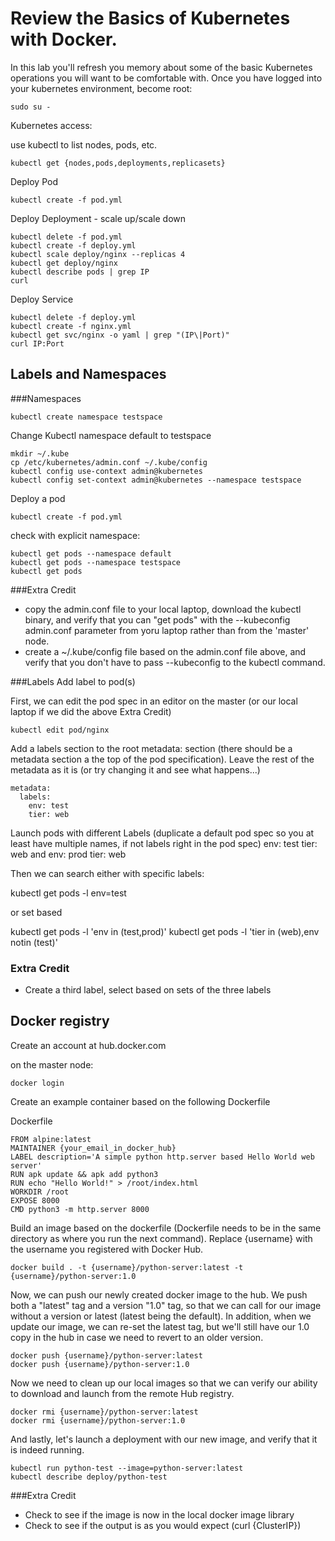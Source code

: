 # Review the Basics of Kubernetes with Docker.
In this lab you'll refresh you memory about some of the basic Kubernetes operations you will want to be comfortable with. Once you have logged into your kubernetes environment, become root:
```
sudo su -
```
Kubernetes access:

use kubectl to list nodes, pods, etc.
```
kubectl get {nodes,pods,deployments,replicasets}
```

Deploy Pod

```
kubectl create -f pod.yml
```
Deploy Deployment - scale up/scale down
```
kubectl delete -f pod.yml
kubectl create -f deploy.yml
kubectl scale deploy/nginx --replicas 4
kubectl get deploy/nginx
kubectl describe pods | grep IP
curl
```
Deploy Service

```
kubectl delete -f deploy.yml
kubectl create -f nginx.yml
kubectl get svc/nginx -o yaml | grep "(IP\|Port)"
curl IP:Port
```

## Labels and Namespaces

###Namespaces

```
kubectl create namespace testspace
```

Change Kubectl namespace default to testspace
```
mkdir ~/.kube
cp /etc/kubernetes/admin.conf ~/.kube/config
kubectl config use-context admin@kubernetes
kubectl config set-context admin@kubernetes --namespace testspace
```

Deploy a pod
```
kubectl create -f pod.yml
```
check with explicit namespace:
```
kubectl get pods --namespace default
kubectl get pods --namespace testspace
kubectl get pods
```
###Extra Credit
- copy the admin.conf file to your local laptop, download the kubectl binary, and verify that you can "get pods" with the --kubeconfig admin.conf parameter from yoru laptop rather than from the 'master' node.
- create a ~/.kube/config file based on the admin.conf file above, and verify that you don't have to pass --kubeconfig to the kubectl command.

###Labels
Add label to pod(s)

First, we can edit the pod spec in an editor on the master (or our local laptop if we did the above Extra Credit)
```
kubectl edit pod/nginx
```

Add a labels section to the root metadata: section (there should be a metadata section a the top of the pod specification).  Leave the rest of the metadata as it is (or try changing it and see what happens...)
```
metadata:
  labels:
    env: test
    tier: web
```

Launch pods with different Labels (duplicate a default pod spec so you at least have multiple names, if not labels right in the pod spec)
  env: test
  tier: web
and
  env: prod
  tier: web


Then we can search either with specific labels:

kubectl get pods -l env=test

or set based

kubectl get pods -l 'env in (test,prod)'
kubectl get pods -l 'tier in (web),env notin (test)'

### Extra Credit
- Create a third label, select based on sets of the three labels

## Docker registry
Create an account at hub.docker.com

on the master node:
```
docker login
```

Create an example container based on the following Dockerfile

Dockerfile
```
FROM alpine:latest
MAINTAINER {your_email_in_docker_hub}
LABEL description='A simple python http.server based Hello World web server'
RUN apk update && apk add python3
RUN echo "Hello World!" > /root/index.html
WORKDIR /root
EXPOSE 8000
CMD python3 -m http.server 8000
```

Build an image based on the dockerfile (Dockerfile needs to be in the same directory as where you run the next command). Replace {username} with the username you registered with Docker Hub.
```
docker build . -t {username}/python-server:latest -t {username}/python-server:1.0
```

Now, we can push our newly created docker image to the hub.  We push both a "latest" tag and a version "1.0" tag, so that we can call for our image without a version or latest (latest being the default). In addition, when we update our image, we can re-set the latest tag, but we'll still have our 1.0 copy in the hub in case we need to revert to an older version.
```
docker push {username}/python-server:latest
docker push {username}/python-server:1.0
```

Now we need to clean up our local images so that we can verify our ability to download and launch from the remote Hub registry.
```
docker rmi {username}/python-server:latest
docker rmi {username}/python-server:1.0
```

And lastly, let's launch a deployment with our new image, and verify that it is indeed running.
```
kubectl run python-test --image=python-server:latest
kubectl describe deploy/python-test
```

###Extra Credit
 - Check to see if the image is now in the local docker image library
 - Check to see if the output is as you would expect (curl {ClusterIP})
